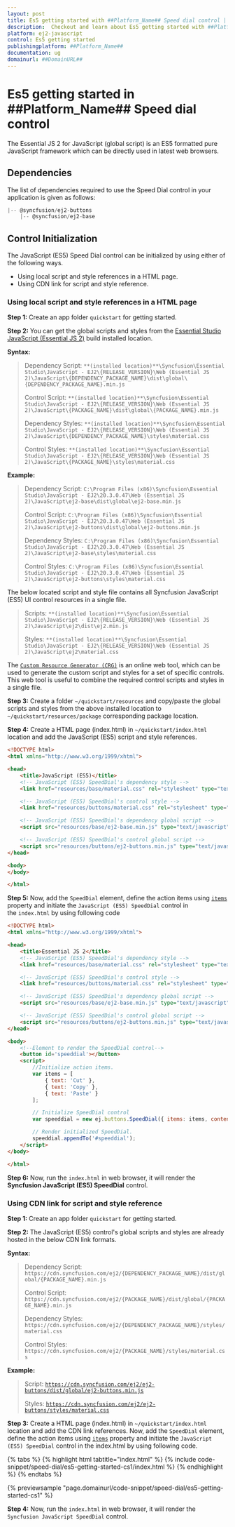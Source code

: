 ```yaml
---
layout: post
title: Es5 getting started with ##Platform_Name## Speed dial control | Syncfusion
description:  Checkout and learn about Es5 getting started with ##Platform_Name## Speed dial control of Syncfusion Essential JS 2 and more details.
platform: ej2-javascript
control: Es5 getting started 
publishingplatform: ##Platform_Name##
documentation: ug
domainurl: ##DomainURL##
---
```


# Es5 getting started in ##Platform_Name## Speed dial control

The Essential JS 2 for JavaScript (global script) is an ES5 formatted pure JavaScript framework which can be directly used in latest web browsers.

## Dependencies

The list of dependencies required to use the Speed Dial control in your application is given as follows:

```js
|-- @syncfusion/ej2-buttons
    |-- @syncfusion/ej2-base
```

## Control Initialization

The JavaScript (ES5) Speed Dial control can be initialized by using either of the following ways.

* Using local script and style references in a HTML page.
* Using CDN link for script and style reference.

### Using local script and style references in a HTML page

**Step 1:** Create an app folder `quickstart` for getting started.

**Step 2:** You can get the global scripts and styles from the [Essential Studio JavaScript (Essential JS 2)](https://www.syncfusion.com/downloads/essential-js2) build installed location.

**Syntax:**
> Dependency Script: `**(installed location)**\Syncfusion\Essential Studio\JavaScript - EJ2\{RELEASE_VERSION}\Web (Essential JS 2)\JavaScript\{DEPENDENCY_PACKAGE_NAME}\dist\global\{DEPENDENCY_PACKAGE_NAME}.min.js`
>
> Control Script: `**(installed location)**\Syncfusion\Essential Studio\JavaScript - EJ2\{RELEASE_VERSION}\Web (Essential JS 2)\JavaScript\{PACKAGE_NAME}\dist\global\{PACKAGE_NAME}.min.js`
>
> Dependency Styles: `**(installed location)**\Syncfusion\Essential Studio\JavaScript - EJ2\{RELEASE_VERSION}\Web (Essential JS 2)\JavaScript\{DEPENDENCY_PACKAGE_NAME}\styles\material.css`
>
> Control Styles: `**(installed location)**\Syncfusion\Essential Studio\JavaScript - EJ2\{RELEASE_VERSION}\Web (Essential JS 2)\JavaScript\{PACKAGE_NAME}\styles\material.css`

**Example:**

> Dependency Script: `C:\Program Files (x86)\Syncfusion\Essential Studio\JavaScript - EJ2\20.3.0.47\Web (Essential JS 2)\JavaScript\ej2-base\dist\global\ej2-base.min.js`
>
> Control Script: `C:\Program Files (x86)\Syncfusion\Essential Studio\JavaScript - EJ2\20.3.0.47\Web (Essential JS 2)\JavaScript\ej2-buttons\dist\global\ej2-buttons.min.js`
>
> Dependency Styles: `C:\Program Files (x86)\Syncfusion\Essential Studio\JavaScript - EJ2\20.3.0.47\Web (Essential JS 2)\JavaScript\ej2-base\styles\material.css`
>
> Control Styles: `C:\Program Files (x86)\Syncfusion\Essential Studio\JavaScript - EJ2\20.3.0.47\Web (Essential JS 2)\JavaScript\ej2-buttons\styles\material.css`

The below located script and style file contains all Syncfusion JavaScript (ES5) UI control resources in a single file.

> Scripts: `**(installed location)**\Syncfusion\Essential Studio\JavaScript - EJ2\{RELEASE_VERSION}\Web (Essential JS 2)\JavaScript\ej2\dist\ej2.min.js`
>
> Styles: `**(installed location)**\Syncfusion\Essential Studio\JavaScript - EJ2\{RELEASE_VERSION}\Web (Essential JS 2)\JavaScript\ej2\material.css`

The [`Custom Resource Generator (CRG)`](https://crg.syncfusion.com/) is an online web tool, which can be used to generate the custom script and styles for a set of specific controls. This web tool is useful to combine the required control scripts and styles in a single file.

**Step 3:** Create a folder `~/quickstart/resources` and copy/paste the global scripts and styles from the above installed location to `~/quickstart/resources/package` corresponding package location.

**Step 4:** Create a HTML page (index.html) in `~/quickstart/index.html` location and add the JavaScript (ES5) script and style references.

```html
<!DOCTYPE html>
<html xmlns="http://www.w3.org/1999/xhtml">

<head>
    <title>JavaScript (ES5)</title>
    <!-- JavaScript (ES5) SpeedDial's dependency style -->
    <link href="resources/base/material.css" rel="stylesheet" type="text/css" />

    <!-- JavaScript (ES5) SpeedDial's control style -->
    <link href="resources/buttons/material.css" rel="stylesheet" type="text/css" />

    <!-- JavaScript (ES5) SpeedDial's dependency global script -->
    <script src="resources/base/ej2-base.min.js" type="text/javascript"></script>

    <!-- JavaScript (ES5) SpeedDial's control global script -->
    <script src="resources/buttons/ej2-buttons.min.js" type="text/javascript"></script>
</head>

<body>
</body>

</html>
```

**Step 5:** Now, add the `SpeedDial` element, define the action items using [`items`](../api/speed-dial/#items) property and initiate the `JavaScript (ES5) SpeedDial` control in the `index.html` by using following code

```html
<!DOCTYPE html>
<html xmlns="http://www.w3.org/1999/xhtml">

<head>
    <title>Essential JS 2</title>
    <!-- JavaScript (ES5) SpeedDial's dependency style -->
    <link href="resources/base/material.css" rel="stylesheet" type="text/css" />

    <!-- JavaScript (ES5) SpeedDial's control style -->
    <link href="resources/buttons/material.css" rel="stylesheet" type="text/css" />

    <!-- JavaScript (ES5) SpeedDial's dependency global script -->
    <script src="resources/base/ej2-base.min.js" type="text/javascript"></script>

    <!-- JavaScript (ES5) SpeedDial's control global script -->
    <script src="resources/buttons/ej2-buttons.min.js" type="text/javascript"></script>
</head>

<body>
    <!--Element to render the SpeedDial control-->
    <button id='speeddial'></button>
    <script>
        //Initialize action items.
        var items = [
            { text: 'Cut' },
            { text: 'Copy' },
            { text: 'Paste' }
        ];

        // Initialize SpeedDial control
        var speeddial = new ej.buttons.SpeedDial({ items: items, content: 'Edit' });

        // Render initialized SpeedDial.
        speeddial.appendTo('#speeddial');
    </script>
</body>

</html>
```

**Step 6:** Now, run the `index.html` in web browser, it will render the **Syncfusion JavaScript (ES5) SpeedDial** control.

### Using CDN link for script and style reference

**Step 1:** Create an app folder `quickstart` for getting started.

**Step 2:** The JavaScript (ES5) control's global scripts and styles are already hosted in the below CDN link formats.

**Syntax:**
> Dependency Script: `https://cdn.syncfusion.com/ej2/{DEPENDENCY_PACKAGE_NAME}/dist/global/{PACKAGE_NAME}.min.js`
>
> Control Script: `https://cdn.syncfusion.com/ej2/{PACKAGE_NAME}/dist/global/{PACKAGE_NAME}.min.js`
>
> Dependency Styles: `https://cdn.syncfusion.com/ej2/{DEPENDENCY_PACKAGE_NAME}/styles/material.css`
>
> Control Styles: `https://cdn.syncfusion.com/ej2/{PACKAGE_NAME}/styles/material.css`

**Example:**
> Script: [`https://cdn.syncfusion.com/ej2/ej2-buttons/dist/global/ej2-buttons.min.js`](https://cdn.syncfusion.com/ej2/ej2-buttons/dist/global/ej2-buttons.min.js)
>
> Styles: [`https://cdn.syncfusion.com/ej2/ej2-buttons/styles/material.css`](http://cdn.syncfusion.com/ej2/ej2-buttons/styles/material.css)

**Step 3:** Create a HTML page (index.html) in `~/quickstart/index.html` location and add the CDN link references. Now, add the
`SpeedDial` element, define the action items using [`items`](../api/speed-dial/#items) property and initiate the `JavaScript (ES5) SpeedDial` control in the index.html by using following code.

{% tabs %}
{% highlight html tabtitle="index.html" %}
{% include code-snippet/speed-dial/es5-getting-started-cs1/index.html %}
{% endhighlight %}
{% endtabs %}
        
{% previewsample "page.domainurl/code-snippet/speed-dial/es5-getting-started-cs1" %}

**Step 4:** Now, run the `index.html` in web browser, it will render the `Syncfusion JavaScript SpeedDial` control.
